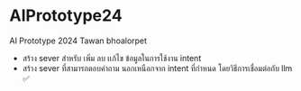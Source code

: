 # AIPrototype24
AI Prototype 2024 Tawan bhoalorpet
- สร้าง sever สำหรับ เพิ่ม ลบ เเก้ไข ข้อมูลในการใช้งาน intent
- สร้าง sever ที่สามารถตอบคำถาม นอกเหนือกจาก intent ที่กำหนด โดยวิธีการเชื่อมต่อกับ llm :white_check_mark:
